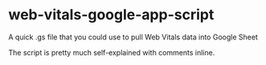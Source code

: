 # web-vitals-google-app-script
A quick .gs file that you could use to pull Web Vitals data into Google Sheet

The script is pretty much self-explained with comments inline.
